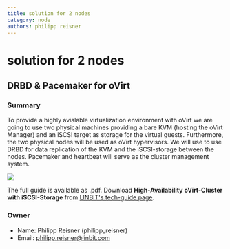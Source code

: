 ```yaml
---
title: solution for 2 nodes
category: node
authors: philipp reisner
---
```


# solution for 2 nodes

## DRBD & Pacemaker for oVirt

### Summary

To provide a highly avialable virtualization environment with oVirt we are going to use two physical machines providing a bare KVM (hosting the oVirt Manager) and an iSCSI target as storage for the virtual guests. Furthermore, the two physical nodes will be used as oVirt hypervisors. We will use to use DRBD for data replication of the KVM and the iSCSI-storage between the nodes. Pacemaker and heartbeat will serve as the cluster management system.

![](/images/wiki/drbd_pacemaker_iscsi_ovirt.png)

The full guide is available as .pdf. Download **High-Availability oVirt-Cluster with iSCSI-Storage** from [LINBIT's tech-guide page](http://www.linbit.com/en/downloads/tech-guides).

### Owner

*   Name: Philipp Reisner (philipp_reisner)
*   Email: <philipp.reisner@linbit.com>
